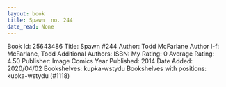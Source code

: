 ```yaml
---
layout: book
title: Spawn  no. 244
date_read: None
---
```


Book Id: 25643486
Title: Spawn #244
Author: Todd McFarlane
Author l-f: McFarlane, Todd
Additional Authors: 
ISBN: 
My Rating: 0
Average Rating: 4.50
Publisher: Image Comics
Year Published: 2014
Date Added: 2020/04/02
Bookshelves: kupka-wstydu
Bookshelves with positions: kupka-wstydu (#1118)

